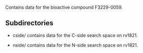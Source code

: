 Contains data for the bioactive compound F3229-0059.

## Subdirectories

- cside/ contains data for the C-side search space on rv1821.

- nside/ contains data for the N-side search space on rv1821.

